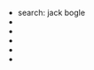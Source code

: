 
<!--
-->

 * search: jack bogle
 * []( https://en.wikipedia.org/wiki/John_C._Bogle )
 * []( http://johncbogle.com/wordpress/ )
 * []( https://www.bogleheads.org/ )
 * []( http://www.investopedia.com/terms/1/12b-1fees.asp )
 * []( http://www.investopedia.com/terms/i/investmentcompanyact.asp )

<!-- vim: set autoindent expandtab sw=4 syntax=markdown: -->
